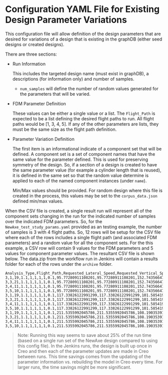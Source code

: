 # Configuration YAML File for Existing Design Parameter Variations

This configuration file will allow definition of the design parameters that are desired for variations of a design that is existing in the graphDB (either seed designs or created designs).  

There are three sections:
* Run Information

  This includes the targeted design name (must exist in graphDB), a descriptions (for information only) and number of samples.

  - `num_samples` will define the number of random values generated for the parameters that will be varied.  

* FDM Parameter Definition

  These values can be either a single value or a list.  The `Flight_Path` is expected to be a list defining the desired flight paths to run.  All flight paths would be [1, 3, 4, 5].  If any of the other parameters are lists, they must be the same size as the flight path definition.

* Parameter Variation Definition

  The first item is an informational indicate of a component set that will be defined.  A component set is a set of component names that have the same value for the parameter defined.  This is used for preserving symmetry of the design.  So, if a section of a design is created to have the same parameter value (for example a cylinder length that is reused), it is defined in the same set so that the random value determine is applied to each of the named component instances (under `name`).

  Min/Max values should be provided.  For random design where this file is created in the process, this values may be set to the `corpus_data.json` defined min/max values.

  
When the CSV file is created, a single result run will represent all of the component sets changing in the run for the indicated number of samples over the indicated FDM parameters.  So, for the `NewAxe_test_study_params.yaml` provided as an testing example, the number of samples is 3 with 4 flight paths.  So, 12 rows will be setup for the CSV file where each of the rows includes a single flight path (and associated FDM parameters) and a random value for all the component sets.  For the this example, a CSV row will contain 9 values for the FDM parameters and 5 values for component parameter values. The resultant CSV file is shown below.  The data.zip from the workflow run in Jenkins will contain a results folder for each of the rows under the `archive` folder.  


```
Analysis_Type,Flight_Path,Requested_Lateral_Speed,Requested_Vertical_Speed,Q_Position,Q_Velocity,Q_Angular_Velocity,Q_Angles,Ctrl_R,Front_Rail_Length,Rear_Rail_Length,Mid_Tube_Length,Top_Leg_Tube_Length,Vertical_Tube_Length
3,1,19,1.1,1,1,1,1,0.1,95.77280911108201,95.77280911108201,152.7435664719062,152.7435664719062,152.7435664719062
3,3,21,1.1,1,1,1,1,0.1,95.77280911108201,95.77280911108201,152.7435664719062,152.7435664719062,152.7435664719062
3,4,11,1.1,1,1,1,1,0.1,95.77280911108201,95.77280911108201,152.7435664719062,152.7435664719062,152.7435664719062
3,5,10,1.1,1,1,1,1,0.1,95.77280911108201,95.77280911108201,152.7435664719062,152.7435664719062,152.7435664719062
3,1,19,1.1,1,1,1,1,0.1,117.33826122991299,117.33826122991299,101.58541973378937,101.58541973378937,101.58541973378937
3,3,21,1.1,1,1,1,1,0.1,117.33826122991299,117.33826122991299,101.58541973378937,101.58541973378937,101.58541973378937
3,4,11,1.1,1,1,1,1,0.1,117.33826122991299,117.33826122991299,101.58541973378937,101.58541973378937,101.58541973378937
3,5,10,1.1,1,1,1,1,0.1,117.33826122991299,117.33826122991299,101.58541973378937,101.58541973378937,101.58541973378937
3,1,19,1.1,1,1,1,1,0.1,211.5355992045786,211.5355992045786,108.19035391555227,108.19035391555227,108.19035391555227
3,3,21,1.1,1,1,1,1,0.1,211.5355992045786,211.5355992045786,108.19035391555227,108.19035391555227,108.19035391555227
3,4,11,1.1,1,1,1,1,0.1,211.5355992045786,211.5355992045786,108.19035391555227,108.19035391555227,108.19035391555227
3,5,10,1.1,1,1,1,1,0.1,211.5355992045786,211.5355992045786,108.19035391555227,108.19035391555227,108.19035391555227
```

> Note: Running this way seems to save about 25% of the run time (based on a single run set of the NewAxe design compared to using this config file).  In the Jenkins runs, the design is built up once in Creo and then each of the parameter updates are made in Creo between runs.  This time savings comes from the updating of the parameter information vs. rebuilding the model in Creo every time.  For larger runs, the time savings might be more significant.
